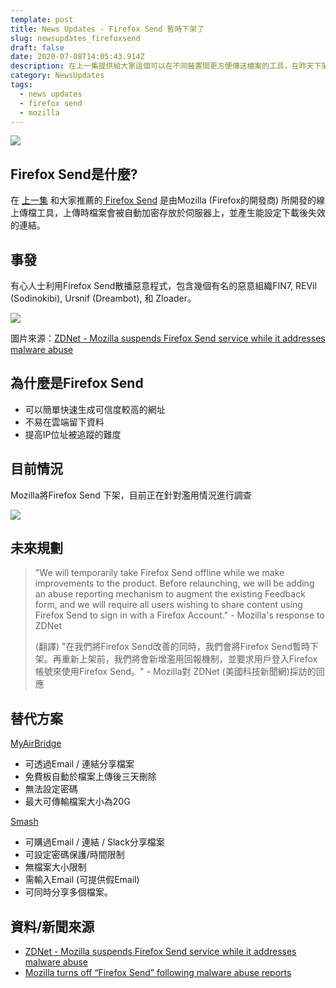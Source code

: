 ```yaml
---
template: post
title: News Updates - Firefox Send 暫時下架了
slug: newsupdates_firefoxsend
draft: false
date: 2020-07-08T14:05:43.914Z
description: 在上一集提供給大家這個可以在不同裝置間更方便傳送檔案的工具，在昨天下架了！
category: NewsUpdates
tags:
  - news updates
  - firefox send
  - mozilla
---
```

![](/media/firefoxsend_cover.png)

## Firefox Send是什麼?

在 [上一集](/posts/ep7-computer-habits-that-shouldnt-be-contempted#%E5%85%AC%E7%94%A8%E9%9B%BB%E8%85%A6--%E9%9A%A8%E8%BA%AB%E7%A2%9F-%E4%BD%BF%E7%94%A8%E6%B3%A8%E6%84%8F%E4%BA%8B%E9%A0%85) 和大家推薦的[ Firefox Send](https://send.firefox.com/) 是由Mozilla (Firefox的開發商) 所開發的線上傳檔工具，上傳時檔案會被自動加密存放於伺服器上，並產生能設定下載後失效的連結。

## 事發

有心人士利用Firefox Send散播惡意程式，包含幾個有名的惡意組織FIN7, REVil (Sodinokibi), Ursnif (Dreambot), 和 Zloader。

![](/media/firefoxsend_twitter_zdnet.jpg)

圖片來源：[ZDNet - Mozilla suspends Firefox Send service while it addresses malware abuse](https://www.zdnet.com/article/mozilla-suspends-firefox-send-service-while-it-addresses-malware-abuse/)

## 為什麼是Firefox Send

* 可以簡單快速生成可信度較高的網址
* 不易在雲端留下資料
* 提高IP位址被追蹤的難度

## 目前情況

Mozilla將Firefox Send 下架，目前正在針對濫用情況進行調查

![](/media/firefoxsend_suspend.jpg)

## 未來規劃

> "We will temporarily take Firefox Send offline while we make improvements to the product. Before relaunching, we will be adding an abuse reporting mechanism to augment the existing Feedback form, and we will require all users wishing to share content using Firefox Send to sign in with a Firefox Account." - Mozilla's response to ZDNet
>
> (翻譯) "在我們將Firefox Send改善的同時，我們會將Firefox Send暫時下架。再重新上架前，我們將會新增濫用回報機制，並要求用戶登入Firefox帳號來使用Firefox Send。" - Mozilla對 ZDNet (美國科技新聞網)採訪的回應

## 替代方案

[MyAirBridge](https://www.myairbridge.com/)

* 可透過Email / 連結分享檔案
* 免費板自動於檔案上傳後三天刪除
* 無法設定密碼
* 最大可傳輸檔案大小為20G

[Smash](https://fromsmash.com/)

* 可購過Email / 連結 / Slack分享檔案
* 可設定密碼保護/時間限制
* 無檔案大小限制
* 需輸入Email (可提供假Email)
* 可同時分享多個檔案。

## 資料/新聞來源

* [ZDNet - Mozilla suspends Firefox Send service while it addresses malware abuse](https://www.zdnet.com/article/mozilla-suspends-firefox-send-service-while-it-addresses-malware-abuse/)
* [Mozilla turns off “Firefox Send” following malware abuse reports](https://nakedsecurity.sophos.com/2020/07/08/mozilla-turns-off-firefox-send-following-malware-abuse-reports/)